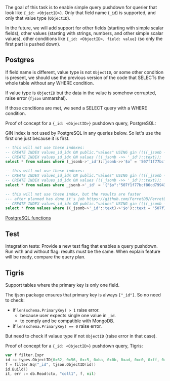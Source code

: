 The goal of this task is to enable simple query pushdown for querier that look like `{_id: <ObjectID>}`.
Only that field name (`_id`) is supported, and only that value type (`ObjectID`).

In the future, we will add support for other fields (starting with simple scalar fields),
other values (starting with strings, numbers, and other simple scalar values),
other conditions like `{_id: <ObjectID>, field: value}` (so only the first part is pushed down).

## Postgres

If field name is different, value type is not `ObjectID`, or some other condition is present,
we should use the previous version of the code that SELECTs the whole table without any WHERE condition.

If value type is `ObjectID` but the data in the value is somehow corrupted, raise error (`fjson` unmarshal).

If those conditions are met, we send a SELECT query with a WHERE condition.

Proof of concept for a `{_id: <ObjectID>}` pushdown query, PostgreSQL:

GIN index is not used by PostgreSQL in any queries below.
So let's use the first one just because it is first.

```sql
-- this will not use these indexes:
-- CREATE INDEX values_id_idx ON public."values" USING gin ((((_jsonb -> '_id'::text) -> '$o'::text)))
-- CREATE INDEX values_id_idx ON values (((_jsonb ->> '_id')::text));
select * from values where (_jsonb->'_id')::jsonb->>'$o' = '507f1f77bcf86cd799439011'; -- no, seq scan will it use index? not that indexes
```

```sql
-- this will not use these indexes:
-- CREATE INDEX values_id_idx ON public."values" USING gin ((((_jsonb -> '_id'::text) -> '$o'::text)))
-- CREATE INDEX values_id_idx ON values (((_jsonb ->> '_id')::text));
select * from values where _jsonb->'_id' = '{"$o":"507f1f77bcf86cd799439011"}'::jsonb; --  will that one? // no, seq scan: conversion from jsonb to text
```


```sql
-- this will not use these index, but the results are faster
--- after planned has done it's job https://github.com/FerretDB/FerretDB/pull/847#issuecomment-1182871445:
-- CREATE INDEX values_id_idx ON public."values" USING gin ((((_jsonb -> '_id'::text) -> '$o'::text)))
select * from values where ((_jsonb->'_id'::text)->'$o')::text = '507f1f77bcf86cd799439011';
```

[PostgreSQL functions](https://www.postgresql.org/docs/14/functions-json.html)


## Test

Integration tests: Provide a new test flag that enables a query pushdown.
Run with and without flag: results must be the same.
When explain feature will be ready, compare the query plan.

## Tigris

Support tables where the primary key is only one field.

The tjson package ensures that primary key is always `["_id"]`.
So no need to check:
* if `len(schema.PrimaryKey) > 1` raise error.
  * because user expects single one value in `_id`.
  * to comply and be compatible with MongoDB.
* if `len(schema.PrimaryKey) == 0` raise error.

But need to check if valaue type if not `ObjectID` (raise error in that case).

Proof of concept for a `{_id: <ObjectID>}` pushdown query, Tigris:

```go
var f filter.Expr
id := types.ObjectID{0x62, 0x56, 0xc5, 0xba, 0x0b, 0xad, 0xc0, 0xff, 0xee, 0x00, 0x00, 0x01}
f = filter.Eq("_id", tjson.ObjectID(id))
id.Build()
it, err := db.Read(ctx, "coll1", f, nil)
```